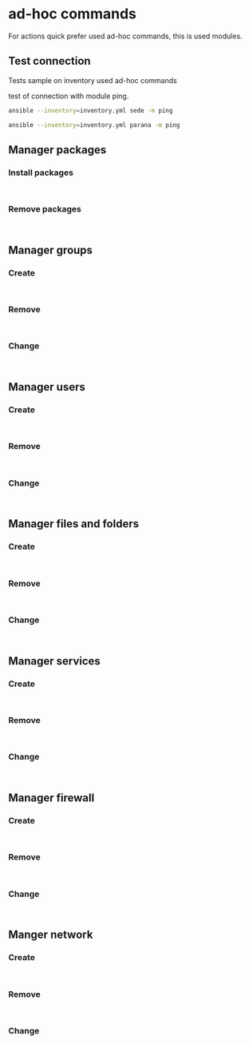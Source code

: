 # ad-hoc commands

For actions quick prefer used ad-hoc commands, this is used modules.

## Test connection

Tests sample on inventory used ad-hoc commands

test of connection with module ping.

```bash
ansible --inventory=inventory.yml sede -m ping

ansible --inventory=inventory.yml parana -m ping
```


## Manager packages

### Install packages

```bash



```

### Remove packages

```bash



```


## Manager groups

### Create

```bash



```

### Remove

```bash



```

### Change 

```bash



```



## Manager users

### Create

```bash



```

### Remove

```bash



```

### Change 

```bash



```




## Manager files and folders

### Create

```bash



```

### Remove

```bash



```

### Change 

```bash



```

## Manager services

### Create

```bash



```

### Remove

```bash



```

### Change 

```bash



```

## Manager firewall

### Create

```bash



```

### Remove

```bash



```

### Change 

```bash



```

## Manger network 

### Create

```bash



```

### Remove

```bash



```

### Change 

```bash



```



